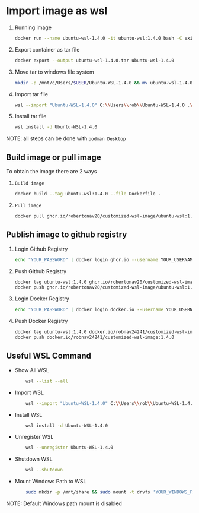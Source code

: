 # Import image as wsl

1. Running image

    ```bash
    docker run --name ubuntu-wsl-1.4.0 -it ubuntu-wsl:1.4.0 bash -C exit
    ```

2. Export container as tar file

    ```bash
    docker export --output ubuntu-wsl-1.4.0.tar ubuntu-wsl-1.4.0
    ```

3. Move tar to windows file system

    ```bash
    mkdir -p /mnt/c/Users/$USER/Ubuntu-WSL-1.4.0 && mv ubuntu-wsl-1.4.0.tar /mnt/c/Users/$USER/
    ```

4. Import tar file

    ```bash
    wsl --import "Ubuntu-WSL-1.4.0" C:\\Users\\rob\\Ubuntu-WSL-1.4.0 .\\ubuntu-wsl-1.4.0.tar
    ```

5. Install tar file

    ```bash
    wsl install -d Ubuntu-WSL-1.4.0
    ```

NOTE: all steps can be done with `podman Desktop`
<!--  -->
## Build image or pull image

To obtain the image there are 2 ways

1. `Build image`

    ```bash
    docker build --tag ubuntu-wsl:1.4.0 --file Dockerfile .
    ```

2. `Pull image`

    ```bash
    docker pull ghcr.io/robertonav20/customized-wsl-image/ubuntu-wsl:1.4.0
    ```

## Publish image to github registry

1. Login Github Registry

    ```bash
    echo "YOUR_PASSWORD" | docker login ghcr.io --username YOUR_USERNAME --password-stdin
    ```

2. Push Github Registry

    ```bash
    docker tag ubuntu-wsl:1.4.0 ghcr.io/robertonav20/customized-wsl-image/ubuntu-wsl:1.4.0
    docker push ghcr.io/robertonav20/customized-wsl-image/ubuntu-wsl:1.4.0
    ```

3. Login Docker Registry

    ```bash
    echo "YOUR_PASSWORD" | docker login docker.io --username YOUR_USERNAME --password-stdin
    ```

4. Push Docker Registry

    ```bash
    docker tag ubuntu-wsl:1.4.0 docker.io/robnav24241/customized-wsl-image:1.4.0
    docker push docker.io/robnav24241/customized-wsl-image:1.4.0
    ```

## Useful WSL Command

- Show All WSL

    ```bash
        wsl --list --all
    ```

- Import WSL

    ```bash
        wsl --import "Ubuntu-WSL-1.4.0" C:\\Users\\rob\\Ubuntu-WSL-1.4.0 .\\ubuntu-wsl-1.4.0.tar
    ```

- Install WSL

    ```bash
        wsl install -d Ubuntu-WSL-1.4.0
    ```

- Unregister WSL

    ```bash
        wsl --unregister Ubuntu-WSL-1.4.0
    ```

- Shutdown WSL

    ```bash
        wsl --shutdown
    ```

- Mount Windows Path to WSL

    ```bash
        sudo mkdir -p /mnt/share && sudo mount -t drvfs 'YOUR_WINDOWS_PATH' /mnt/share
    ```

NOTE: Default Windows path mount is disabled
